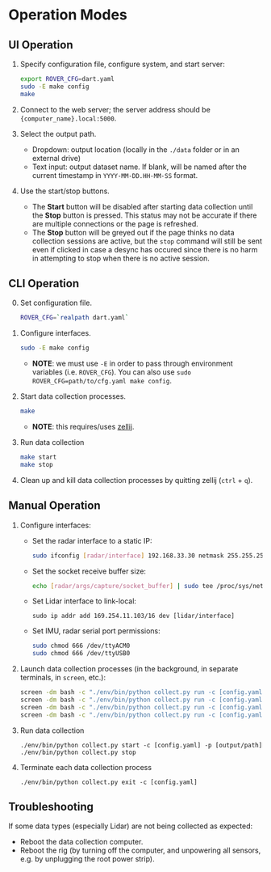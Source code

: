 # Operation Modes

## UI Operation

1. Specify configuration file, configure system, and start server:
    ```sh
    export ROVER_CFG=dart.yaml
    sudo -E make config
    make
    ```

2. Connect to the web server; the server address should be `{computer_name}.local:5000`.

3. Select the output path.
    - Dropdown: output location (locally in the `./data` folder or in an external drive)
    - Text input: output dataset name. If blank, will be named after the current timestamp in `YYYY-MM-DD.HH-MM-SS` format.

4. Use the start/stop buttons.
    - The **Start** button will be disabled after starting data collection until the **Stop** button is pressed. This status may not be accurate if there are multiple connections or the page is refreshed.
    - The **Stop** button will be greyed out if the page thinks no data collection sessions are active, but the `stop` command will still be sent even if clicked in case a desync has occured since there is no harm in attempting to stop when there is no active session.

## CLI Operation

0. Set configuration file.
    ```sh
    ROVER_CFG=`realpath dart.yaml`
    ```

1. Configure interfaces.
    ```sh
    sudo -E make config
    ```
    - **NOTE**: we must use `-E` in order to pass through environment variables (i.e. `ROVER_CFG`). You can also use `sudo ROVER_CFG=path/to/cfg.yaml make config`.

2. Start data collection processes.
    ```sh
    make
    ```
    - **NOTE**: this requires/uses [zellij](https://zellij.dev/).

3. Run data collection
    ```sh
    make start
    make stop
    ```

4. Clean up and kill data collection processes by quitting zellij (`ctrl` + `q`).

## Manual Operation

1. Configure interfaces:
    - Set the radar interface to a static IP:
        ```sh
        sudo ifconfig [radar/interface] 192.168.33.30 netmask 255.255.255.0
        ```
    - Set the socket receive buffer size:
        ```sh
        echo [radar/args/capture/socket_buffer] | sudo tee /proc/sys/net/core/rmem_max
        ```
    - Set Lidar interface to link-local:
        ```
        sudo ip addr add 169.254.11.103/16 dev [lidar/interface]
        ```
    - Set IMU, radar serial port permissions:
        ```sh
        sudo chmod 666 /dev/ttyACM0
        sudo chmod 666 /dev/ttyUSB0
        ```

2. Launch data collection processes (in the background, in separate terminals, in `screen`, etc.):
    ```sh
    screen -dm bash -c "./env/bin/python collect.py run -c [config.yaml] -s radar"
    screen -dm bash -c "./env/bin/python collect.py run -c [config.yaml] -s camera"
    screen -dm bash -c "./env/bin/python collect.py run -c [config.yaml] -s lidar"
    screen -dm bash -c "./env/bin/python collect.py run -c [config.yaml] -s imu"
    ```

3. Run data collection
    ```
    ./env/bin/python collect.py start -c [config.yaml] -p [output/path]
    ./env/bin/python collect.py stop
    ```

4. Terminate each data collection process
    ```
    ./env/bin/python collect.py exit -c [config.yaml]
    ```

## Troubleshooting

If some data types (especially Lidar) are not being collected as expected:
- Reboot the data collection computer.
- Reboot the rig (by turning off the computer, and unpowering all sensors, e.g. by unplugging the root power strip).
